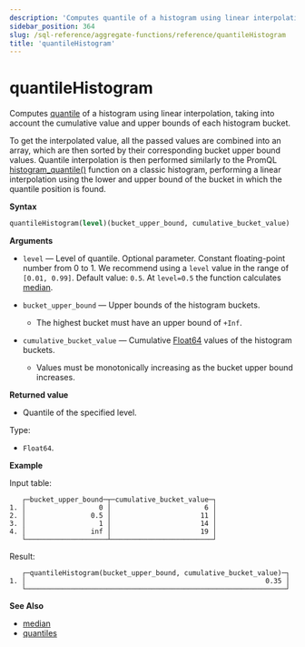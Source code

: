 ```yaml
---
description: 'Computes quantile of a histogram using linear interpolation.'
sidebar_position: 364
slug: /sql-reference/aggregate-functions/reference/quantileHistogram
title: 'quantileHistogram'
---
```


# quantileHistogram

Computes [quantile](https://en.wikipedia.org/wiki/Quantile) of a histogram using linear interpolation, taking into account the cumulative value and upper bounds of each histogram bucket.

To get the interpolated value, all the passed values are combined into an array, which are then sorted by their corresponding bucket upper bound values. Quantile interpolation is then performed similarly to the PromQL [histogram_quantile()](https://prometheus.io/docs/prometheus/latest/querying/functions/#histogram_quantile) function on a classic histogram, performing a linear interpolation using the lower and upper bound of the bucket in which the quantile position is found.

**Syntax**

```sql
quantileHistogram(level)(bucket_upper_bound, cumulative_bucket_value)
```

**Arguments**

- `level` — Level of quantile. Optional parameter. Constant floating-point number from 0 to 1. We recommend using a `level` value in the range of `[0.01, 0.99]`. Default value: `0.5`. At `level=0.5` the function calculates [median](https://en.wikipedia.org/wiki/Median).

- `bucket_upper_bound` — Upper bounds of the histogram buckets.

  - The highest bucket must have an upper bound of `+Inf`.

- `cumulative_bucket_value` — Cumulative [Float64](../../../sql-reference/data-types/float.md) values of the histogram buckets.

  - Values must be monotonically increasing as the bucket upper bound increases.

**Returned value**

- Quantile of the specified level.

Type:

- `Float64`.

**Example**

Input table:

```text
   ┌─bucket_upper_bound─┬─cumulative_bucket_value─┐
1. │                  0 │                       6 │
2. │                0.5 │                      11 │
3. │                  1 │                      14 │
4. │                inf │                      19 │
   └────────────────────┴─────────────────────────┘
```

Result:

```text
   ┌─quantileHistogram(bucket_upper_bound, cumulative_bucket_value)─┐
1. │                                                           0.35 │
   └────────────────────────────────────────────────────────────────┘
```

**See Also**

- [median](/sql-reference/aggregate-functions/reference/median)
- [quantiles](../../../sql-reference/aggregate-functions/reference/quantiles.md#quantiles)

